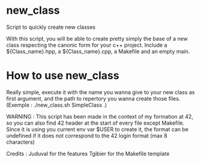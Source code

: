 # new_class
Script to quickly create new classes

With this script, you will be able to create pretty simply the base of a new class respecting the canonic form for your c++ project.
Include a ${Class_name}.hpp, a ${Class_name}.cpp, a Makefile and an empty main.

# How to use new_class
Really simple, execute it with the name you wanna give to your new class as first argument, and the path to repertory you wanna create those files.
(Exemple : ./new_class.sh SimpleClass .)





WARNING : This script has been made in the context of my formation at 42, so you can also find 42 header at the start of every file except Makefile. 
Since it is using you current env var $USER to create it, the format can be undefined if it does not correspond to the 42 login format (max 8 characters)

Credits : Juduval for the features
          Tgibier for the Makefile template
